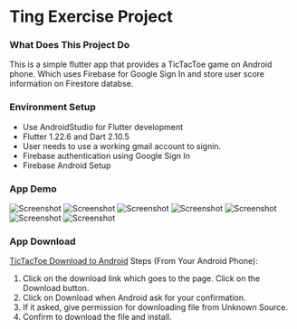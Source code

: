 # Ting Exercise Project
### What Does This Project Do
This is a simple flutter app that provides a TicTacToe game on Android phone.
Which uses Firebase for Google Sign In and store user score information
on Firestore databse.

### Environment Setup
* Use AndroidStudio for Flutter development
* Flutter 1.22.6 and Dart 2.10.5
* User needs to use a working gmail account to signin.
* Firebase authentication using Google Sign In
* Firebase Android Setup

### App Demo
![Screenshot](screenshots/login.png)
![Screenshot](screenshots/google_signin.png)
![Screenshot](screenshots/game_page.png)
![Screenshot](screenshots/game_no_win.png)
![Screenshot](screenshots/game_win.png)
![Screenshot](screenshots/scoreboard.png)
![Screenshot](screenshots/game_over.png)

### App Download
[TicTacToe Download to Android](https://github.com/kansen/tictactoe/blob/main/dist/app-release.apk)
Steps (From Your Android Phone):
1. Click on the download link which goes to the page. Click on the Download button.
2. Click on Download when Android ask for your confirmation.
3. If it asked, give permission for downloading file from Unknown Source.
4. Confirm to download the file and install.

